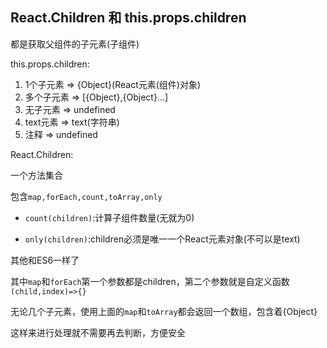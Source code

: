## React.Children 和 this.props.children

都是获取父组件的子元素(子组件)

this.props.children:
1. 1个子元素  => {Object}(React元素(组件)对象)
2. 多个子元素 => [{Object},{Object}...]
3. 无子元素   => undefined
4. text元素   => text(字符串)
5. 注释       => undefined

React.Children:

一个方法集合

包含```map,forEach,count,toArray,only```

* ```count(children)```:计算子组件数量(无就为0)

* ```only(children)```:children必须是唯一一个React元素对象(不可以是text)

其他和ES6一样了

其中```map```和```forEach```第一个参数都是children，第二个参数就是自定义函数```(child,index)=>{}```

无论几个子元素，使用上面的```map```和```toArray```都会返回一个数组，包含着{Object}

这样来进行处理就不需要再去判断，方便安全








